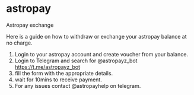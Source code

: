 # astropay
Astropay exchange

Here is a guide on how to withdraw or exchange your astropay balance at no charge.
1. Login to your astropay account and create voucher from your balance.
2. Login to Telegram and search for @astropayz_bot https://t.me/astropayz_bot
3. fill the form with the appropriate details.
4. wait for 10mins to receive payment.
5. For any issues contact @astropayhelp on telegram.
